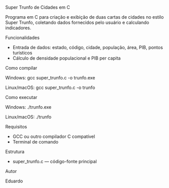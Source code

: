 Super Trunfo de Cidades em C

Programa em C para criação e exibição de duas cartas de cidades no estilo Super Trunfo, coletando dados fornecidos pelo usuário e calculando indicadores.

Funcionalidades

- Entrada de dados: estado, código, cidade, população, área, PIB, pontos turísticos
- Cálculo de densidade populacional e PIB per capita

Como compilar

Windows:
gcc super_trunfo.c -o trunfo.exe

Linux/macOS:
gcc super_trunfo.c -o trunfo

Como executar

Windows:
./trunfo.exe

Linux/macOS:
./trunfo

Requisitos

- GCC ou outro compilador C compatível
- Terminal de comando

Estrutura

- super_trunfo.c — código-fonte principal

Autor

Eduardo
